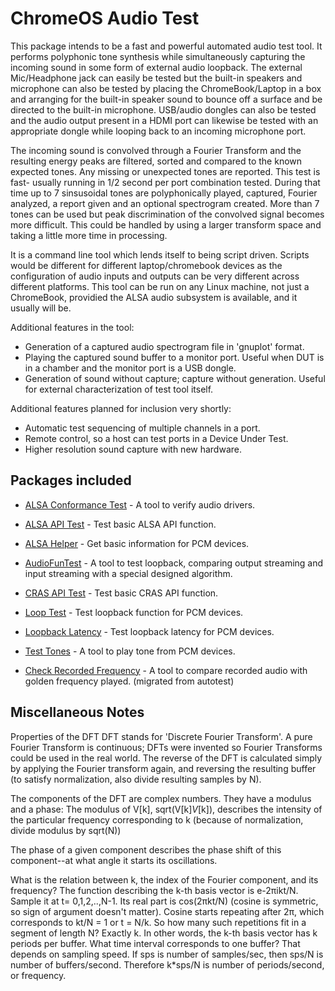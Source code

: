# ChromeOS Audio Test

This package intends to be a fast and powerful automated audio test tool.
It performs polyphonic tone synthesis while simultaneously capturing
the incoming sound in some form of external audio loopback. The
external Mic/Headphone jack can easily be tested but the built-in
speakers and microphone can also be tested by placing the
ChromeBook/Laptop in a box and arranging for the built-in speaker
sound to bounce off a surface and be directed to the built-in
microphone. USB/audio dongles can also be tested and the audio output
present in a HDMI port can likewise be tested with an appropriate
dongle while looping back to an incoming microphone port.

The incoming sound is convolved through a Fourier Transform and the
resulting energy peaks are filtered, sorted and compared to the known
expected tones. Any missing or unexpected tones are reported.
This test is fast- usually running in 1/2 second per port combination
tested. During that time up to 7 sinsusoidal tones are polyphonically
played, captured, Fourier analyzed, a report given and an optional
spectrogram created. More than 7 tones can be used but peak
discrimination of the convolved signal becomes more difficult.
This could be handled by using a larger transform space and taking
a little more time in processing.

It is a command line tool which lends itself to being
script driven. Scripts would be different for different
laptop/chromebook devices as the configuration of audio inputs
and outputs can be very different across different platforms.
This tool can be run on any Linux machine, not just a ChromeBook,
providied the ALSA audio subsystem is available, and it usually will be.

Additional features in the tool:
- Generation of a captured audio spectrogram file in 'gnuplot' format.
- Playing the captured sound buffer to a monitor port. Useful when
  DUT is in a chamber and the monitor port is a USB dongle.
- Generation of sound without capture; capture without generation.
  Useful for external characterization of test tool itself.


Additional features planned for inclusion very shortly:
- Automatic test sequencing of multiple channels in a port.
- Remote control, so a host can test ports in a Device Under Test.
- Higher resolution sound capture with new hardware.

## Packages included

- [ALSA Conformance Test](alsa_conformance_test.md) - A tool to verify audio
drivers.

- [ALSA API Test](src/alsa_api_test.c) - Test basic ALSA API function.

- [ALSA Helper](src/alsa_helpers.c) - Get basic information for PCM devices.

- [AudioFunTest](src/audiofuntest.cc) - A tool to test loopback, comparing
output streaming and input streaming with a special designed algorithm.

- [CRAS API Test](src/cras_api_test.c) - Test basic CRAS API function.

- [Loop Test](src/looptest.c) - Test loopback function for PCM devices.

- [Loopback Latency](loopback_latency/main.c) - Test loopback latency for PCM devices.

- [Test Tones](src/test_tones.cc) - A tool to play tone from PCM devices.

- [Check Recorded Frequency](check_recorded_frequency.md) - A tool to compare recorded audio with golden frequency played. (migrated from autotest)

## Miscellaneous Notes

Properties of the DFT
DFT stands for 'Discrete Fourier Transform'. A pure Fourier
Transform is continuous; DFTs were invented so Fourier Transforms
could be used in the real world.
The reverse of the DFT is calculated simply by applying the
Fourier transform again, and reversing the resulting buffer
(to satisfy normalization, also divide resulting samples by N).

The components of the DFT are complex numbers. They have a modulus
and a phase:
The modulus of V[k], sqrt(V[k]*V*[k]), describes the intensity of
the particular frequency corresponding to k (because of normalization,
divide modulus by sqrt(N))

The phase of a given component describes the phase shift of this
component--at what angle it starts its oscillations.

What is the relation between k, the index of the Fourier component,
and its frequency? The function describing the k-th basis vector
is e-2πikt/N. Sample it at t= 0,1,2,..,N-1. Its real part is
cos(2πkt/N) (cosine is symmetric, so sign of argument doesn't matter).
Cosine starts repeating after 2π, which corresponds to
kt/N = 1 or t = N/k. So how many such repetitions fit in a segment
of length N? Exactly k. In other words, the k-th basis vector has
k periods per buffer. What time interval corresponds to one buffer?
That depends on sampling speed. If sps is number of samples/sec,
then sps/N is number of buffers/second. Therefore k*sps/N is number
of periods/second, or frequency.
